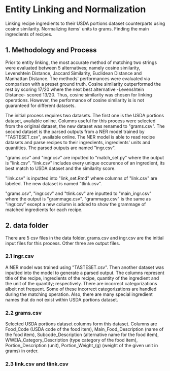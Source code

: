 # Entity Linking and Normalization
Linking recipe ingredients to their USDA portions dataset counterparts using cosine similarity. Normalizing items' units to grams. Finding the main ingredients of recipes.

## 1. Methodology and Process
Prior to entity linking, the most accurate method of matching two strings were evaluated between 5 alternatives; namely cosine similarity, Levenshtein Distance, Jaccard Similarity, Euclidean Distance and Manhattan Distance. The methods' performances were evaluated via comparison with a preset ground truth. Cosine similarity outperformed the rest by scoring 17/20 where the next best alternative -Levenshtein Distance- scored 13/20. Thus, cosine similarity was chosen for linking operations. However, the performance of cosine similarity is is not guaranteed for different datasets.

The initial process requires two datasets. The first one is the USDA portions dataset, available online. Columns useful for this process were selected from the original dataset, the new dataset was renamed to "grams.csv". The second dataset is the parsed outputs from a NER model trained by "TASTESET.csv", available online. The NER model is able to read recipe datasets and parse recipes to their ingredients, ingredients' units and quantities. The parsed outputs are named "ingr.csv".

"grams.csv" and "ingr.csv" are inputted to "match_set.py" where the output is "link.csv". "link.csv" includes every unique occurence of an ingredient, its best match to USDA dataset and the similarity score.

"link.csv" is inputted into "link_set.Rmd" where columns of "link.csv" are labeled. The new dataset is named "tlink.csv".

"grams.csv", "ingr.csv" and "tlink.csv" are inputted to "main_ingr.csv" where the output is "grammage.csv". "grammage.csv" is the same as "ingr.csv" except a new column is added to show the grammage of matched ingredients for each recipe.

## 2. data folder
There are 5 csv files in the data folder. grams.csv and ingr.csv are the initial input files for this process. Other three are output files.

### 2.1 ingr.csv
A NER model was trained using "TASTESET.csv". Then another dataset was inputted into the model to generate a parsed output. The columns represent title of the recipe, ingredients of the recipe, quantity of the ingredient and the unit of the quantity; respectively. There are incorrect categorizations albeit not frequent. Some of these incorrect categorizations are handled during the matching operation. Also, there are many special ingredient names that do not exist within USDA portions dataset.

### 2.2 grams.csv
Selected USDA portions dataset columns form this dataset. Columns are Food_Code (USDA code of the food item), Main_Food_Description (name of the food item), Subcode_Description (alternative name for the food item), WWEIA_Category_Description (type category of the food item), Portion_Description (unit), Portion_Weight_(g) (weight of the given unit in grams) in order.

### 2.3 link.csv and tlink.csv


